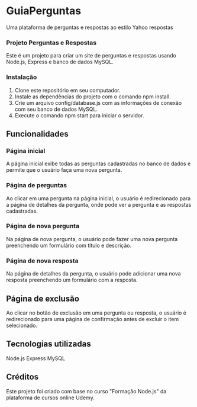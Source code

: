 # GuiaPerguntas
Uma plataforma de perguntas e respostas ao estilo Yahoo respostas

### Projeto Perguntas e Respostas
Este é um projeto para criar um site de perguntas e respostas usando Node.js, Express e banco de dados MySQL.

### Instalação

1. Clone este repositório em seu computador.
2. Instale as dependências do projeto com o comando npm install.
3. Crie um arquivo config/database.js com as informações de conexão com seu banco de dados MySQL.
4. Execute o comando npm start para iniciar o servidor.

## Funcionalidades

### Página inicial
A página inicial exibe todas as perguntas cadastradas no banco de dados e permite que o usuário faça uma nova pergunta.

### Página de perguntas

Ao clicar em uma pergunta na página inicial, o usuário é redirecionado para a página de detalhes da pergunta, onde pode ver a pergunta e as respostas cadastradas.

### Página de nova pergunta

Na página de nova pergunta, o usuário pode fazer uma nova pergunta preenchendo um formulário com título e descrição.

### Página de nova resposta

Na página de detalhes da pergunta, o usuário pode adicionar uma nova resposta preenchendo um formulário com a resposta.

## Página de exclusão

Ao clicar no botão de exclusão em uma pergunta ou resposta, o usuário é redirecionado para uma página de confirmação antes de excluir o item selecionado.

## Tecnologias utilizadas

Node.js
Express
MySQL

## Créditos
Este projeto foi criado com base no curso "Formação Node.js" da plataforma de cursos online Udemy.
